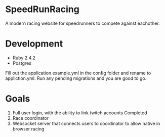 # SpeedRunRacing

A modern racing website for speedrunners to compete against eachother.

# Development

- Ruby 2.4.2
- Postgres

Fill out the application.example.yml in the config folder and rename
to appliction.yml.  Run any pending migrations and you are good to go.

# Goals

1. ~~Full user login, with the ability to link twitch accounts~~ Completed
2. Race coordinator
3. Websocket server that connects users to coordinator to allow native
in browser racing

